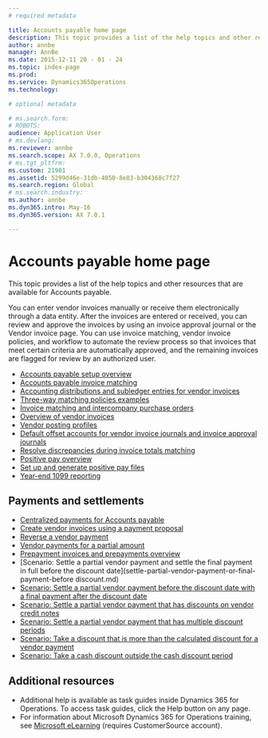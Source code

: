 ```yaml
---
# required metadata

title: Accounts payable home page
description: This topic provides a list of the help topics and other resources that are available for Accounts payable.
author: annbe
manager: AnnBe
ms.date: 2015-12-11 20 - 01 - 24
ms.topic: index-page
ms.prod: 
ms.service: Dynamics365Operations
ms.technology: 

# optional metadata

# ms.search.form: 
# ROBOTS: 
audience: Application User
# ms.devlang: 
ms.reviewer: annbe
ms.search.scope: AX 7.0.0, Operations
# ms.tgt_pltfrm: 
ms.custom: 21901
ms.assetid: 5299d46e-31db-4050-8e83-b304368c7f27
ms.search.region: Global
# ms.search.industry: 
ms.author: annbe
ms.dyn365.intro: May-16
ms.dyn365.version: AX 7.0.1

---
```


# Accounts payable home page

This topic provides a list of the help topics and other resources that are available for Accounts payable.

You can enter vendor invoices manually or receive them electronically through a data entity. After the invoices are entered or received, you can review and approve the invoices by using an invoice approval journal or the Vendor invoice page. You can use invoice matching, vendor invoice policies, and workflow to automate the review process so that invoices that meet certain criteria are automatically approved, and the remaining invoices are flagged for review by an authorized user.

-   [Accounts payable setup overview](accounts-payable-overview.md)
-   [Accounts payable invoice matching](http://ax.help.dynamics.com/en/wiki/accounts-payable-invoice-matching-2/)
-   [Accounting distributions and subledger entries for vendor invoices](accounting-distributions-subledger-journal-entries-vendor-invoices.md)
-   [Three-way matching policies examples](three-way-matching-policies.md)
-   [Invoice matching and intercompany purchase orders](invoice-matching-intercompany-purchase-orders.md)
-   [Overview of vendor invoices](vendor-invoices-overview.md)
-   [Vendor posting profiles](vendor-posting-profiles.md)
-   [Default offset accounts for vendor invoice journals and invoice approval journals](default-offset-accounts-vendor-invoice-journals.md)
-   [Resolve discrepancies during invoice totals matching](resolve-invoice-totals-invoice-matching-discrepancies.md)
-   [Positive pay overview](positive-pay-overview.md)
-   [Set up and generate positive pay files](set-up-generate-positive-pay-files.md)
-   [Year-end 1099 reporting](year-end-1099-reporting.md)

## Payments and settlements
-   [Centralized payments for Accounts payable](centralized-payments-accounts-payable.md)
-   [Create vendor invoices using a payment proposal](create-vendor-payments-payment-proposal.md)
-   [Reverse a vendor payment](reverse-vendor-payment.md)
-   [Vendor payments for a partial amount](vendor-payments-partial-amount.md)
-   [Prepayment invoices and prepayments overview](prepayments-invoices-vs-prepayments.md)
-   [Scenario: Settle a partial vendor payment and settle the final payment in full before the discount date](settle-partial-vendor-payment-or-final-payment-before discount.md)
-   [Scenario: Settle a partial vendor payment before the discount date with a final payment after the discount date](settle-partial-vendor-payment-before-discount-or-final-payment-after.md)
-   [Scenario: Settle a partial vendor payment that has discounts on vendor credit notes](settle-partial-vendor-payment-discounts-vendor-credit-notes.md)
-   [Scenario: Settle a partial vendor payment that has multiple discount periods](settle-partial-vendor-payment-multiple-discount-periods.md)
-   [Scenario: Take a discount that is more than the calculated discount for a vendor payment](take-discount-more-calculated-discount-vendor-payment.md)
-   [Scenario: Take a cash discount outside the cash discount period](take-cash-discount-outside-cash-discount-timeframe.md)

## Additional resources
-   Additional help is available as task guides inside Dynamics 365 for Operations. To access task guides, click the Help button on any page.
-   For information about Microsoft Dynamics 365 for Operations training, see [Microsoft eLearning](https://mbs2.microsoft.com/members/elearning/dynamicstrainingcert.aspx) (requires CustomerSource account).

 

